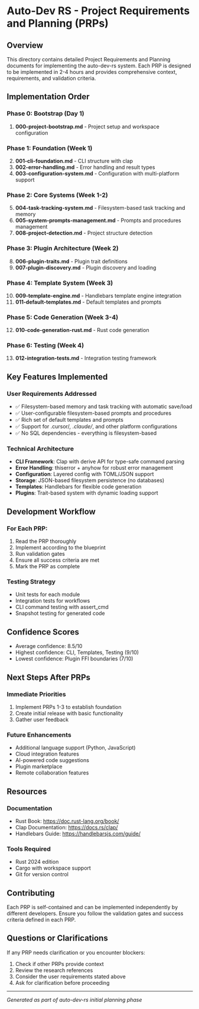 # Auto-Dev RS - Project Requirements and Planning (PRPs)

## Overview
This directory contains detailed Project Requirements and Planning documents for implementing the auto-dev-rs system. Each PRP is designed to be implemented in 2-4 hours and provides comprehensive context, requirements, and validation criteria.

## Implementation Order

### Phase 0: Bootstrap (Day 1)
1. **000-project-bootstrap.md** - Project setup and workspace configuration

### Phase 1: Foundation (Week 1)
2. **001-cli-foundation.md** - CLI structure with clap
3. **002-error-handling.md** - Error handling and result types
4. **003-configuration-system.md** - Configuration with multi-platform support

### Phase 2: Core Systems (Week 1-2)
5. **004-task-tracking-system.md** - Filesystem-based task tracking and memory
6. **005-system-prompts-management.md** - Prompts and procedures management
7. **008-project-detection.md** - Project structure detection

### Phase 3: Plugin Architecture (Week 2)
8. **006-plugin-traits.md** - Plugin trait definitions
9. **007-plugin-discovery.md** - Plugin discovery and loading

### Phase 4: Template System (Week 3)
10. **009-template-engine.md** - Handlebars template engine integration
11. **011-default-templates.md** - Default templates and prompts

### Phase 5: Code Generation (Week 3-4)
12. **010-code-generation-rust.md** - Rust code generation

### Phase 6: Testing (Week 4)
13. **012-integration-tests.md** - Integration testing framework

## Key Features Implemented

### User Requirements Addressed
- ✅ Filesystem-based memory and task tracking with automatic save/load
- ✅ User-configurable filesystem-based prompts and procedures
- ✅ Rich set of default templates and prompts
- ✅ Support for .cursor/*, .claude/*, and other platform configurations
- ✅ No SQL dependencies - everything is filesystem-based

### Technical Architecture
- **CLI Framework**: Clap with derive API for type-safe command parsing
- **Error Handling**: thiserror + anyhow for robust error management
- **Configuration**: Layered config with TOML/JSON support
- **Storage**: JSON-based filesystem persistence (no databases)
- **Templates**: Handlebars for flexible code generation
- **Plugins**: Trait-based system with dynamic loading support

## Development Workflow

### For Each PRP:
1. Read the PRP thoroughly
2. Implement according to the blueprint
3. Run validation gates
4. Ensure all success criteria are met
5. Mark the PRP as complete

### Testing Strategy
- Unit tests for each module
- Integration tests for workflows
- CLI command testing with assert_cmd
- Snapshot testing for generated code

## Confidence Scores
- Average confidence: 8.5/10
- Highest confidence: CLI, Templates, Testing (9/10)
- Lowest confidence: Plugin FFI boundaries (7/10)

## Next Steps After PRPs

### Immediate Priorities
1. Implement PRPs 1-3 to establish foundation
2. Create initial release with basic functionality
3. Gather user feedback

### Future Enhancements
- Additional language support (Python, JavaScript)
- Cloud integration features
- AI-powered code suggestions
- Plugin marketplace
- Remote collaboration features

## Resources

### Documentation
- Rust Book: https://doc.rust-lang.org/book/
- Clap Documentation: https://docs.rs/clap/
- Handlebars Guide: https://handlebarsjs.com/guide/

### Tools Required
- Rust 2024 edition
- Cargo with workspace support
- Git for version control

## Contributing
Each PRP is self-contained and can be implemented independently by different developers. Ensure you follow the validation gates and success criteria defined in each PRP.

## Questions or Clarifications
If any PRP needs clarification or you encounter blockers:
1. Check if other PRPs provide context
2. Review the research references
3. Consider the user requirements stated above
4. Ask for clarification before proceeding

---

*Generated as part of auto-dev-rs initial planning phase*